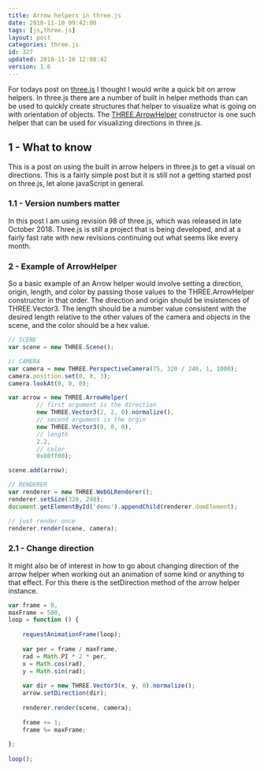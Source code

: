 ```yaml
---
title: Arrow helpers in three.js
date: 2018-11-10 09:42:00
tags: [js,three.js]
layout: post
categories: three.js
id: 327
updated: 2018-11-10 12:08:42
version: 1.6
---
```


For todays post on [three.js](https://threejs.org/) I thought I would write a quick bit on arrow helpers. In three.js there are a number of built in helper methods than can be used to quickly create structures that helper to visualize what is going on with orientation of objects. The [THREE.ArrowHelper](https://threejs.org/docs/#api/en/helpers/ArrowHelper) constructor is one such helper that can be used for visualizing directions in three.js.

<!-- more -->

## 1 - What to know

This is a post on using the built in arrow helpers in three.js to get a visual on directions. This is a fairly simple post but it is still not a getting started post on three.js, let alone javaScript in general.

### 1.1 - Version numbers matter

In this post I am using revision 98 of three.js, which was released in late October 2018. Three.js is still a project that is being developed, and at a fairly fast rate with new revisions continuing out what seems like every month.

### 2 - Example of ArrowHelper

So a basic example of an Arrow helper would involve setting a direction, origin, length, and color by passing those values to the THREE.ArrowHelper constructor in that order. The direction and origin should be insistences of THREE.Vector3. The length should be a number value consistent with the desired length relative to the other values of the camera and objects in the scene, and the color should be a hex value.

```js
// SCENE
var scene = new THREE.Scene();

// CAMERA
var camera = new THREE.PerspectiveCamera(75, 320 / 240, 1, 1000);
camera.position.set(0, 0, 3);
camera.lookAt(0, 0, 0);

var arrow = new THREE.ArrowHelper(
        // first argument is the direction
        new THREE.Vector3(2, 2, 0).normalize(),
        // second argument is the orgin
        new THREE.Vector3(0, 0, 0),
        // length
        2.2,
        // color
        0x00ff00);

scene.add(arrow);

// RENDERER
var renderer = new THREE.WebGLRenderer();
renderer.setSize(320, 240);
document.getElementById('demo').appendChild(renderer.domElement);

// just render once
renderer.render(scene, camera);
```

### 2.1 - Change direction

It might also be of interest in how to go about changing direction of the arrow helper when working out an animation of some kind or anything to that effect. For this there is the setDirection method of the arrow helper instance.

```js
var frame = 0,
maxFrame = 500,
loop = function () {
 
    requestAnimationFrame(loop);
 
    var per = frame / maxFrame,
    rad = Math.PI * 2 * per,
    x = Math.cos(rad),
    y = Math.sin(rad);
 
    var dir = new THREE.Vector3(x, y, 0).normalize();
    arrow.setDirection(dir);
 
    renderer.render(scene, camera);
 
    frame += 1;
    frame %= maxFrame;
 
};
 
loop();
```
